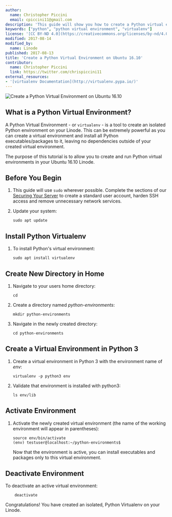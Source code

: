 ```yaml
---
author:
  name: Christopher Piccini
  email: cpiccini11@gmail.com
description: 'This guide will show you how to create a Python virtual environment on your Ubuntu 16.10 Linode.'
keywords: ["python", "python virtual environment", "virtualenv"]
license: '[CC BY-ND 4.0](https://creativecommons.org/licenses/by-nd/4.0)'
modified: 2017-08-14
modified_by:
  name: Linode
published: 2017-08-13
title: 'Create a Python Virtual Environment on Ubuntu 16.10'
contributor:
  name: Christopher Piccini
  link: https://twitter.com/chrispiccini11
external_resources:
- '[virtualenv Documentation](http://virtualenv.pypa.io/)'
---
```


![Create a Python Virtual Environment on Ubuntu 16.10](/docs/assets/python-ve-u16-title.jpg "Create a Python Virtual Environment on Ubuntu 16.10")

## What is a Python Virtual Environment?

A Python Virtual Environment - or `virtualenv` - is a tool to create an isolated Python environment on your Linode. This can be extremely powerful as you can create a virtual environment and install all Python executables/packages to it, leaving no dependencies outside of your created virtual environment.

The purpose of this tutorial is to allow you to create and run Python virtual environments in your Ubuntu 16.10 Linode.

## Before You Begin

1.  This guide will use `sudo` wherever possible. Complete the sections of our [Securing Your Server](/docs/security/securing-your-server) to create a standard user account, harden SSH access and remove unnecessary network services.

2.  Update your system:

        sudo apt update

## Install Python Virtualenv

1.  To install Python's virtual environment:

        sudo apt install virtualenv

## Create New Directory in Home

1.  Navigate to your users home directory:

        cd

2.  Create a directory named *python-environments*:

        mkdir python-environments

3.  Navigate in the newly created directory:

        cd python-environments

## Create a Virtual Environment in Python 3

1.  Create a virtual environment in Python 3 with the environment name of *env*:

        virtualenv -p python3 env

2.  Validate that environment is installed with python3:

        ls env/lib

## Activate Environment

1.  Activate the newly created virtual environment (the name of the working environment will appear in parentheses):

        source env/bin/activate
        (env) testuser@localhost:~/python-environments$

    Now that the environment is active, you can install executables and packages only to this virtual environment.

## Deactivate Environment

To deactivate an active virtual environment: 

        deactivate

Congratulations! You have created an isolated, Python Virtualenv on your Linode.
